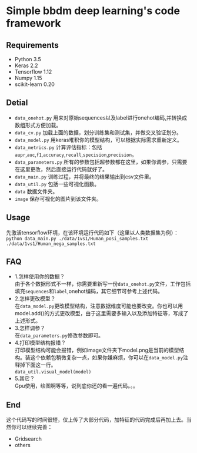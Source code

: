 # Simple bbdm deep learning's code framework

## Requirements
* Python 3.5
* Keras 2.2
* Tensorflow 1.12
* Numpy 1.15
* scikit-learn 0.20

## Detial
* ``data_onehot.py`` 用来对原始sequences以及label进行onehot编码,并转换成数组形式方便加载。
* ``data_cv.py`` 加载上面的数据，划分训练集和测试集，并做交叉验证划分。
* ``data_model.py`` 用keras堆积你的模型结构，可以根据实际需求重新定义。
* ``data_metrics.py`` 计算评估指标：包括``aupr``,``auc``,``f1``,``accuracy``,``recall``,``specision``,``precision``。
* ``data_parameters.py`` 所有的参数包括超参数都在这里，如果你调参，只需要在这里更改，然后直接运行代码就好了。
* ``data_main.py`` 训练过程，并将最终的结果输出到csv文件里。
* ``data_util.py`` 包括一些可视化函数。
* ``data``        数据文件夹。
* ``image``       保存可视化的图片到该文件夹。

## Usage
先激活tensorflow环境，在该环境运行代码如下（这里以人类数据集为例）：  
``python data_main.py ./data/1vs1/Human_posi_samples.txt ./data/1vs1/Human_nega_samples.txt``  

## FAQ
* 1.怎样使用你的数据？  
由于各个数据形式不一样，你需要重新写一份``data_onehot.py``文件，工作包括填充``sequences``和``label``,onehot编码，其它细节可参考上述代码。  
* 2.怎样更改模型？  
在``data_model.py``更改模型结构，注意数据维度可能也要改变。你也可以用model.add()的方式更改模型，由于这里需要多输入以及添加特征等，写成了上述形式。  
* 3.怎样调参？  
在``data_parameters.py``修改参数即可。  
* 4.打印模型结构报错？  
打印模型结构可能会报错，例如image文件夹下model.png是当前的模型结构。装这个依赖包稍微复杂一点，如果你嫌麻烦，你可以在``data_model.py``注释掉下面这一行。  
``data_util.visual_model(model)``  
* 5.其它？    
Gpu使用，绘图啊等等，说到底你还的看一遍代码。。。  
## End
这个代码写的时间很短，仅上传了大部分代码，加特征的代码完成后再加上去。当然你可以继续完善：
* Gridsearch
* others
